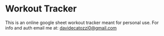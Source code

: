 # Workout Tracker

This is an online google sheet workout tracker meant for personal use. For info and auth email me at: davidecatozzi0@gmail.com
